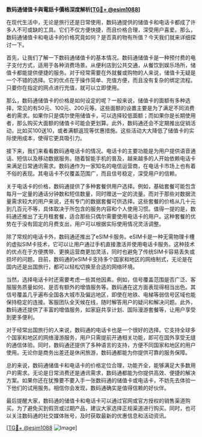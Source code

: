 **数码通储值卡與電話卡價格深度解析[[TG💪+ @esim1088](https://t.me/s/esim1088)]**

在现代生活中，无论是旅行还是日常使用，数码通提供的储值卡和电话卡都成了许多人不可或缺的工具。它们不仅方便快捷，而且价格合理，深受用户喜爱。那么，数码通储值卡和电话卡的价格究竟如何？是否真的物有所值？今天我们就来详细探讨一下。

首先，让我们了解一下数码通储值卡的基本情况。数码通储值卡是一种预付费的电子支付方式，适用于各种消费场景。从便利店到公共交通，从餐饮到娱乐场所，储值卡都能提供便捷的服务。对于经常需要在外就餐或购物的人来说，储值卡无疑是一个不错的选择。它的优点在于操作简单、充值方便，而且没有复杂的绑定流程。只要你在指定的网点进行充值，就可以立即使用。

那么，数码通储值卡的价格是如何设定的呢？一般来说，储值卡的面额有多种选择，常见的有50元、100元、200元等。这些面额的设置主要是为了满足不同消费者的需求。如果你只是偶尔使用储值卡，可以选择较低面额；而如果你是长期使用者，那么购买大面额的储值卡可能会更划算。此外，数码通还会不定期推出促销活动，比如买100送10，或者满额返现等优惠措施。这些活动大大降低了储值卡的实际使用成本，使得它更具吸引力。

接下来，我们来看看数码通电话卡的情况。电话卡的主要功能是为用户提供语音通话、短信以及移动数据服务。随着智能手机的普及，越来越多的人开始依赖电话卡来满足日常通讯需求。数码通作为一家知名的电信运营商，在电话卡市场上也有着不俗的表现。其电话卡不仅覆盖范围广，而且信号稳定，深受用户的信赖。

关于电话卡的价格，数码通提供了多种套餐供用户选择。例如，基础套餐可能包含每月一定量的通话分钟数和短信数量，同时赠送一定的流量。而对于那些对数据流量需求较大的用户来说，还有专门的数据套餐可供选择。这些套餐的价格从几十元到几百元不等，具体取决于所包含的服务内容和个人使用习惯。值得一提的是，数码通还推出了无月租套餐，适合那些只偶尔需要使用电话卡的用户。这种套餐的优势在于没有固定的月费支出，用户可以根据实际使用情况灵活调整。

除了常规的电话卡外，数码通还推出了eSIM卡服务。eSIM卡是一种无需物理卡槽的虚拟SIM卡技术，它可以让用户通过手机直接激活并使用电话卡服务。这种技术的优点在于方便携带、更换运营商更加灵活，同时也避免了传统SIM卡容易丢失或损坏的问题。目前，数码通的eSIM卡支持多个国家和地区的网络制式，无论是在国内还是出国旅行，都可以轻松切换至合适的网络环境。

当然，选择电话卡时还需要考虑一些其他因素。例如，信号覆盖范围是否广泛、客服服务质量如何、是否有额外的增值服务等。数码通在这方面表现得相当出色。其信号覆盖几乎遍布全国各大城市及偏远地区，即使在地铁、电梯等弱信号区域也能保持稳定的连接。客服团队全天候在线，随时解答用户的疑问和解决问题。此外，数码通还提供了丰富的增值服务，如家庭共享计划、国际漫游套餐等，让用户享受到更多便利。

对于经常出国旅行的人来说，数码通的电话卡也是一个很好的选择。它支持全球多个国家和地区的网络漫游服务，用户只需提前开通相关功能，即可在国外享受无缝的通信体验。同时，数码通还提供了多种语言的支持，方便不同国家和地区的用户使用。无论你是商务出差还是休闲旅游，数码通都能为你提供可靠的服务保障。

总的来说，数码通储值卡和电话卡的价格定位合理，功能齐全，能够满足大多数用户的需求。无论是日常消费还是通讯需求，数码通都能为你提供高效、便捷的解决方案。如果你还在犹豫要不要入手一张数码通的储值卡或电话卡，不妨先去体验一下他们的试用服务。相信你会发现，数码通确实是值得信赖的好伙伴。

最后提醒大家，数码通的储值卡和电话卡可以通过官网或官方授权的销售渠道购买。为了避免买到假货或过期产品，建议大家选择正规渠道进行购买。同时，也可以关注数码通的社交媒体账号，及时获取最新的优惠信息和活动资讯。

[[TG💪+ @esim1088](https://t.me/s/esim1088) ![Image](https://i.postimg.cc/4NQfJmqS/Snipaste-2025-05-13-00-14-12.png)]